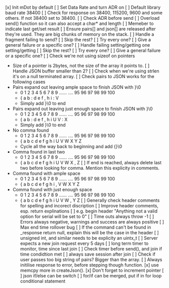 [x] Init mDot by default
   [ ] Set Data Rate and turn ADR on
[ ] Default library baud rate 38400
[ ] Check for response on 38400, 115200, 9600 and some others. If not 38400 set to 38400.
[ ] Check ADR before send
[ ] Overload send() function so it can also accept a char* and length
[ ] Memeber to indicate last get/set result
[ ] Ensure pairs[] and json[] are released after they're used. They are big chunks of memory on the stack.
[ ] Handle a fragment failing to send?
   [ ] Skip the rest?
   [ ] Try every one?
   [ ] Give a general failure or a specific one?
[ ] Handle failing setting/getting one setting/getting
   [ ] Skip the rest?
   [ ] Try every one?
   [ ] Give a general failure or a specific one?
[ ] Check we're not using sizeof on pointers
   * Size of a pointer is 2bytes, not the size of the array it points to.
[ ] Handle JSON buffer smaller than 2?
[ ] Check when we're using strlen it's on a null terminated array.
[ ] Check pairs to JSON works for the following cases
   * Pairs expand out leaving ample space to finish JSON with }\0
     + 0 1 2 3 4 5 6 7 8 9 ...... .... 95 96 97 98 99 100
     + { a b : d e f , h i             :  V
	 + Simply add }\0 to end
   * Pairs expand out leaving just enough space to finish JSON with }\0
     + 0 1 2 3 4 5 6 7 8 9 ...... .... 95 96 97 98 99 100
     + { a b : d e f , h i             U  V  :  X
	 + Simply add }\0 to end
   * No comma found
     + 0 1 2 3 4 5 6 7 8 9 ...... .... 95 96 97 98 99 100
     + { a b c d e f g h i             U  V  W  X  Y  Z
	 + Cycle all the way back to beginning and add {}\0
   * Comma found in last two 
     + 0 1 2 3 4 5 6 7 8 9 ...... .... 95 96 97 98 99 100
     + { a b c d e f g h i             U  V  W  X  ,  Z
	 [ ] If end is reached, always delete last two before looking for comma. Mention this explicity in comments.
   * Comma found with ample space
     + 0 1 2 3 4 5 6 7 8 9 ...... .... 95 96 97 98 99 100
     + { a b c d e f g h i             ,  V  W  X  Y  Z
   * Comma found with just enough space
     + 0 1 2 3 4 5 6 7 8 9 ...... .... 95 96 97 98 99 100
     + { a b c d e f g h i             U  V  W  ,  Y  Z
[ ] Generally check header comments for spelling and incorect discription
[ ] Improve header comments, esp. return explinations
   [ ] e.g. begin header "Anything not a valid option for serial will be set to 0"
[ ] Time outs always throw -1
[ ] Errors always negative, warnings and success are always positive
[ ] Max end time rollover bug
[ ] If the command can't be found in _response return null, explain this will be the case in the header
[ ] unsigned int, and similar needs to be explicity an uintx_t
[ ] Server expects a new join request every 5 days
   [ ] long term timer to monitor, time since last join
   [ ] Check timer before send(), and join if time condidtion met
[ ] always save session after join
[ ] Check if user passes too big string of pairs? Bigger than the array.
[ ] Always initilise response to error, before stepping though function.
[x] use memcpy more in createJson().
   [x] Don't forget to increment pointer
[ ] json if/else can be switch
[ ] for/if can be merged, put if in for loop conditional statement